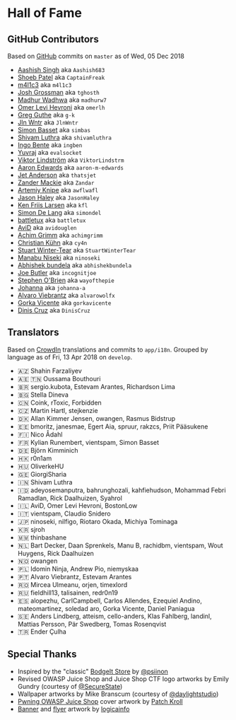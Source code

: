 # Hall of Fame

## GitHub Contributors

Based on [GitHub](https://github.com/bkimminich/juice-shop) commits on
`master` as of Wed, 05 Dec 2018

- [Aashish Singh](https://github.com/Aashish683) aka `Aashish683`
- [Shoeb Patel](https://github.com/CaptainFreak) aka `CaptainFreak`
- [m4l1c3](https://github.com/m4l1c3) aka `m4l1c3`
- [Josh Grossman](https://github.com/tghosth) aka `tghosth`
- [Madhur Wadhwa](https://github.com/madhurw7) aka `madhurw7`
- [Omer Levi Hevroni](https://github.com/omerlh) aka `omerlh`
- [Greg Guthe](https://github.com/g-k) aka `g-k`
- [Jln Wntr](https://github.com/JlnWntr) aka `JlnWntr`
- [Simon Basset](https://github.com/simbas) aka `simbas`
- [Shivam Luthra](https://github.com/shivamluthra) aka `shivamluthra`
- [Ingo Bente](https://github.com/ingben) aka `ingben`
- [Yuvraj](https://github.com/evalsocket) aka `evalsocket`
- [Viktor Lindström](https://github.com/ViktorLindstrm) aka
  `ViktorLindstrm`
- [Aaron Edwards](https://github.com/aaron-m-edwards) aka
  `aaron-m-edwards`
- [Jet Anderson](https://github.com/thatsjet) aka `thatsjet`
- [Zander Mackie](https://github.com/Zandar) aka `Zandar`
- [Artemiy Knipe](https://github.com/awflwafl) aka `awflwafl`
- [Jason Haley](https://github.com/JasonHaley) aka `JasonHaley`
- [Ken Friis Larsen](https://github.com/kfl) aka `kfl`
- [Simon De Lang](https://github.com/simondel) aka `simondel`
- [battletux](https://github.com/battletux) aka `battletux`
- [AviD](https://github.com/avidouglen) aka `avidouglen`
- [Achim Grimm](https://github.com/achimgrimm) aka `achimgrimm`
- [Christian Kühn](https://github.com/cy4n) aka `cy4n`
- [Stuart Winter-Tear](https://github.com/StuartWinterTear) aka
  `StuartWinterTear`
- [Manabu Niseki](https://github.com/ninoseki) aka `ninoseki`
- [Abhishek bundela](https://github.com/abhishekbundela) aka
  `abhishekbundela`
- [Joe Butler](https://github.com/incognitjoe) aka `incognitjoe`
- [Stephen O'Brien](https://github.com/wayofthepie) aka `wayofthepie`
- [Johanna](https://github.com/johanna-a) aka `johanna-a`
- [Alvaro Viebrantz](https://github.com/alvarowolfx) aka `alvarowolfx`
- [Gorka Vicente](https://github.com/gorkavicente) aka `gorkavicente`
- [Dinis Cruz](https://github.com/DinisCruz) aka `DinisCruz`

## Translators

Based on [CrowdIn](https://crowdin.com/project/owasp-juice-shop)
translations and commits to `app/i18n`. Grouped by language as of Fri,
13 Apr 2018 on `develop`.

- :azerbaijan: Shahin Farzaliyev
- :united_arab_emirates: :tunisia: Oussama Bouthouri
- :brazil: sergio.kubota, Estevam Arantes, Richardson Lima
- :bulgaria: Stella Dineva
- :cn: Coink, rToxic, Forbidden
- :czech_republic: Martin Hartl, stejkenzie
- :denmark: Allan Kimmer Jensen, owangen, Rasmus Bidstrup
- :estonia: bmoritz, janesmae, Egert Aia, spruur, rakzcs, Priit Pääsukene
- :finland: Nico Ådahl
- :fr: Kylian Runembert, vientspam, Simon Basset
- :de: Björn Kimminich
- :hong_kong: r0n1am
- :hungary: OliverkeHU
- :georgia: GiorgiSharia
- :india: Shivam Luthra
- :indonesia: adeyosemanputra, bahrunghozali, kahfiehudson, Mohammad
  Febri Ramadlan, Rick Daalhuizen, Syahrol
- :israel: AviD, Omer Levi Hevroni, BostonLow
- :it: vientspam, Claudio Snidero
- :jp: ninoseki, nilfigo, Riotaro Okada, Michiya Tominaga
- :kr: sjroh
- :myanmar: thinbashane
- :netherlands: Bart Decker, Daan Sprenkels, Manu B, rachidbm,
  vientspam, Wout Huygens, Rick Daalhuizen
- :norway: owangen
- :poland: Idomin Ninja, Andrew Pio, niemyskaa
- :portugal: Alvaro Viebrantz, Estevam Arantes
- :romania: Mircea Ulmeanu, orjen, timexlord
- :ru: fieldhill13, talisainen, redr0n19
- :es: alopezhu, CarlCampbell, Carlos Allendes, Ezequiel Andino,
  mateomartinez, soledad aro, Gorka Vicente, Daniel Paniagua
- :sweden: Anders Lindberg, atteism, cello-anders, Klas Fahlberg,
  landinl, Mattias Persson, Pär Swedberg, Tomas Rosenqvist
- :tr: Ender Çulha

## Special Thanks

* Inspired by the "classic"
  [BodgeIt Store](https://github.com/psiinon/bodgeit) by
  [@psiinon](https://github.com/psiinon)
* Revised OWASP Juice Shop and Juice Shop CTF logo artworks by Emily
  Gundry (courtesy of [@SecureState](https://github.com/SecureState))
* Wallpaper artworks by Mike Branscum (courtesy of [@daylightstudio](https://github.com/daylightstudio))
* [Pwning OWASP Juice Shop](https://leanpub.com/juice-shop) cover
  artwork by [Patch Kroll](https://99designs.de/profiles/3099878)
* [Banner](https://github.com/OWASP/owasp-swag/tree/master/projects/juice-shop/banners) and [flyer](https://github.com/OWASP/owasp-swag/tree/master/projects/juice-shop/flyers) artwork by [logicainfo](https://99designs.de/profiles/logicainfo)
